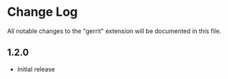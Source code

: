 # Change Log

All notable changes to the "gerrit" extension will be documented in this file.

## 1.2.0

- Initial release